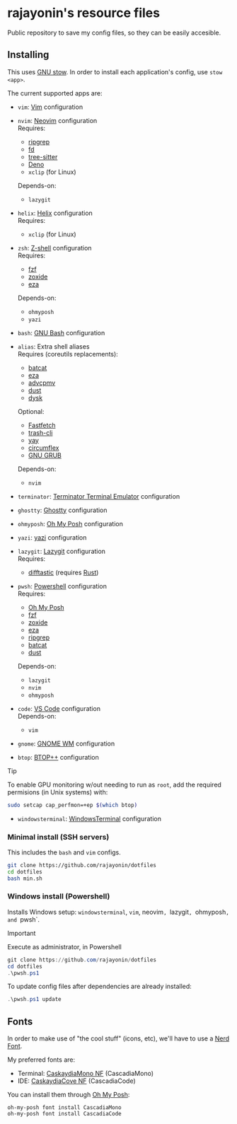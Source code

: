 # rajayonin's resource files

Public repository to save my config files, so they can be easily accesible.

## Installing
This uses [GNU stow](https://www.gnu.org/software/stow/). In order to install each application's config, use `stow <app>`.

The current supported apps are:
- `vim`: [Vim](https://www.vim.org/) configuration
- `nvim`: [Neovim](https://neovim.io/) configuration  
  Requires:
  - [ripgrep](https://github.com/BurntSushi/ripgrep)
  - [fd](https://github.com/sharkdp/fd)
  - [tree-sitter](https://github.com/tree-sitter/tree-sitter)
  - [Deno](https://deno.com/)
  - `xclip` (for Linux)

  Depends-on:
  - `lazygit`
- `helix`: [Helix](https://helix-editor.com/) configuration  
  Requires:
  - `xclip` (for Linux)
- `zsh`: [Z-shell](https://www.zsh.org/) configuration  
  Requires:
  - [fzf](https://github.com/junegunn/fzf)
  - [zoxide](https://github.com/ajeetdsouza/zoxide)
  - [eza](https://github.com/eza-community/eza)

  Depends-on:
  - `ohmyposh`
  - `yazi`
- `bash`: [GNU Bash](https://www.gnu.org/software/bash/) configuration
- `alias`: Extra shell aliases  
  Requires (coreutils replacements):
  - [batcat](https://github.com/sharkdp/bat)
  - [eza](https://github.com/eza-community/eza)
  - [advcpmv](https://github.com/jarun/advcpmv)
  - [dust](https://github.com/bootandy/dust)
  - [dysk](https://github.com/Canop/dysk)

  Optional:
  - [Fastfetch](https://github.com/fastfetch-cli/fastfetch)
  - [trash-cli](https://github.com/andreafrancia/trash-cli)
  - [yay](https://github.com/Jguer/yay)
  - [circumflex](https://github.com/bensadeh/circumflex)
  - [GNU GRUB](https://www.gnu.org/software/grub/)

  Depends-on:
  - `nvim`
- `terminator`: [Terminator Terminal Emulator](https://gnome-terminator.org/) configuration
- `ghostty`: [Ghostty](https://ghostty.org/) configuration
- `ohmyposh`: [Oh My Posh](https://ohmyposh.dev/) configuration
- `yazi`: [yazi](https://github.com/sxyazi/yazi) configuration
- `lazygit`: [Lazygit](https://github.com/jesseduffield/lazygit) configuration  
  Requires:
    - [difftastic](https://github.com/wilfred/difftastic) (requires [Rust](https://rustup.rs/))
- `pwsh`: [Powershell](https://microsoft.com/powershell/) configuration  
  Requires:
    - [Oh My Posh](https://ohmyposh.dev/)
    - [fzf](https://github.com/junegunn/fzf)
    - [zoxide](https://github.com/ajeetdsouza/zoxide)
    - [eza](https://github.com/eza-community/eza)
    - [ripgrep](https://github.com/BurntSushi/ripgrep)
    - [batcat](https://github.com/sharkdp/bat)
    - [dust](https://github.com/bootandy/dust)

  Depends-on:
    - `lazygit`
    - `nvim`
    - `ohmyposh`
- `code`: [VS Code](https://code.visualstudio.com/) configuration  
  Depends-on:
    - `vim`
- `gnome`: [GNOME WM](https://www.gnome.org/) configuration  
- `btop`: [BTOP++](https://github.com/aristocratos/btop) configuration

> [!TIP]
> To enable GPU monitoring w/out needing to run as `root`, add the required permisions (in Unix systems) with:
> ```bash
> sudo setcap cap_perfmon=+ep $(which btop)
> ```

- `windowsterminal`: [WindowsTerminal](https://github.com/microsoft/terminal) configuration


### Minimal install (SSH servers)
This includes the `bash` and `vim` configs.
```bash
git clone https://github.com/rajayonin/dotfiles
cd dotfiles
bash min.sh
```


### Windows install (Powershell)
Installs Windows setup: `windowsterminal`, `vim`, neovim`, `lazygit`, `ohmyposh`, and `pwsh`.

> [!IMPORTANT]
> Execute as administrator, in Powershell

```powershell
git clone https://github.com/rajayonin/dotfiles
cd dotfiles
.\pwsh.ps1
```

To update config files after dependencies are already installed:
```powershell
.\pwsh.ps1 update
```



## Fonts
In order to make use of "the cool stuff" (icons, etc), we'll have to use a [Nerd Font](https://www.nerdfonts.com/).

My preferred fonts are:
- Terminal: [CaskaydiaMono NF](https://github.com/ryanoasis/nerd-fonts/tree/master/patched-fonts/CascadiaMono) (CascadiaMono)
- IDE: [CaskaydiaCove NF](https://github.com/ryanoasis/nerd-fonts/tree/master/patched-fonts/CascadiaCode) (CascadiaCode)

You can install them through [Oh My Posh](https://ohmyposh.dev/):
```
oh-my-posh font install CascadiaMono
oh-my-posh font install CascadiaCode
```

